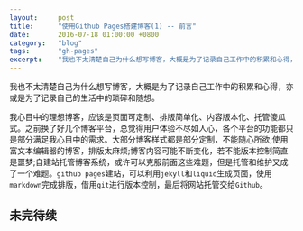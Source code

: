 ```yaml
---
layout:     post
title:      "使用Github Pages搭建博客(1) -- 前言"
date:       2016-07-18 01:00:00 +0800
category:   "blog"
tags:       "gh-pages"
excerpt:    "我也不太清楚自己为什么想写博客，大概是为了记录自己工作中的积累和心得，亦或是为了记录自己的生活中的琐碎和随想"
---
```


我也不太清楚自己为什么想写博客，大概是为了记录自己工作中的积累和心得，亦或是为了记录自己的生活中的琐碎和随想。

我心目中的理想博客，应该是页面可定制、排版简单化、内容版本化、托管傻瓜式。之前换了好几个博客平台，总觉得用户体验不尽如人心，各个平台的功能都只是部分满足我心目中的需求。大部分博客样式都是部分定制，不能随心所欲;使用富文本编辑器的博客，排版太麻烦;博客内容可能不断变化，若不能版本控制简直是噩梦;自建站托管博客系统，或许可以克服前面这些难题，但是托管和维护又成了一个难题。`github pages`建站，可以利用`jekyll`和`liquid`生成页面，使用`markdown`完成排版，借用`git`进行版本控制，最后将网站托管交给`Github`。

## 未完待续
